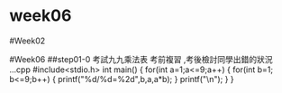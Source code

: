 # week06



#Week02

#Week06
##step01-0
考試九九乘法表 考前複習 ,考後檢討同學出錯的狀況
...cpp
#include<stdio.h>
int main()
{
  for(int a=1;a<=9;a++)
  {
        for(int b=1; b<=9;b++)
        {
              printf("%d/%d=%2d",b,a,a*b);
              }
              printf("\n");
              }
 }
